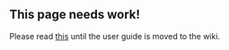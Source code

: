 ## This page needs work!

Please read [this](http://netty.io/3.8/guide/) until the user guide is moved to the wiki.
